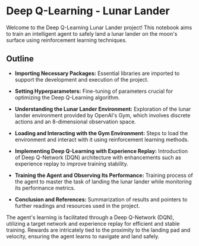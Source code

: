 # Deep Q-Learning - Lunar Lander

Welcome to the Deep Q-Learning Lunar Lander project! This notebook aims to train an intelligent agent to safely land a lunar lander on the moon's surface using reinforcement learning techniques.

## Outline

- **Importing Necessary Packages:** Essential libraries are imported to support the development and execution of the project.
  
- **Setting Hyperparameters:** Fine-tuning of parameters crucial for optimizing the Deep Q-Learning algorithm.
  
- **Understanding the Lunar Lander Environment:** Exploration of the lunar lander environment provided by OpenAI's Gym, which involves discrete actions and an 8-dimensional observation space.
  
- **Loading and Interacting with the Gym Environment:** Steps to load the environment and interact with it using reinforcement learning methods.
  
- **Implementing Deep Q-Learning with Experience Replay:** Introduction of Deep Q-Network (DQN) architecture with enhancements such as experience replay to improve training stability.
  
- **Training the Agent and Observing Its Performance:** Training process of the agent to master the task of landing the lunar lander while monitoring its performance metrics.
  
- **Conclusion and References:** Summarization of results and pointers to further readings and resources used in the project.

The agent's learning is facilitated through a Deep Q-Network (DQN), utilizing a target network and experience replay for efficient and stable training. Rewards are intricately tied to the proximity to the landing pad and velocity, ensuring the agent learns to navigate and land safely.
